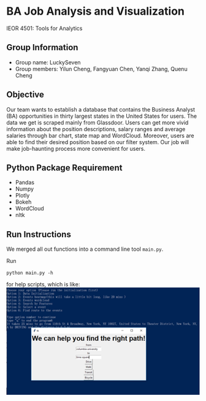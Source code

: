 # BA Job Analysis and Visualization
IEOR 4501: Tools for Analytics

## Group Information
+ Group name: LuckySeven
+ Group members: Yilun Cheng, Fangyuan Chen, Yanqi Zhang, Quenu Cheng

## Objective
Our team wants to establish a database that contains the Business Analyst (BA) opportunities in thirty largest states in the United States for users. The data we get is scraped mainly from Glassdoor. Users can get more vivid information about the position descriptions, salary ranges and average salaries through bar chart, state map and WordCloud. Moreover, users are able to find their desired position based on our filter system. Our job will make job-haunting process more convenient for users.

## Python Package Requirement
+	Pandas
+	Numpy
+	Plotly
+	Bokeh
+	WordCloud
+	nltk

## Run Instructions
We merged all out functions into a command line tool `main.py`.

Run 
```
python main.py -h
```
for help scripts, which is like:
![GitHub](https://github.com/zhangyingchi/NYC_event/blob/master/images/pop_up_interface.PNG)

